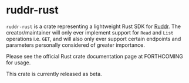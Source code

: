 # ruddr-rust
`ruddr-rust` is a crate representing a lightweight Rust SDK for [Ruddr](https://www.ruddr.io). The creator/maintainer will only ever implement support for `Read` and `List` operations i.e. `GET`, and will also only ever support certain endpoints and parameters personally considered of greater importance.

Please see the official Rust crate documentation page at FORTHCOMING for usage.

This crate is currently released as beta.